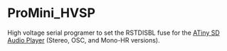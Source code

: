 # ProMini_HVSP
High voltage serial programer to set the RSTDISBL fuse for the [ATiny SD Audio Player](https://github.com/dcelectr/ATtiny85_SD_Audio_Player) (Stereo, OSC, and Mono-HR versions).
